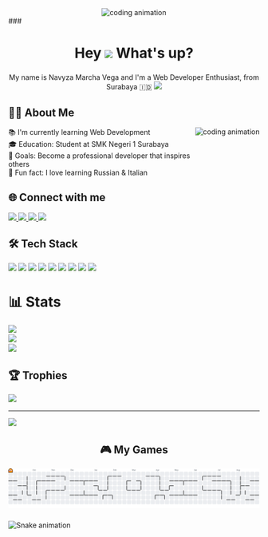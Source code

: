 <div align="center">
  <picture>
    <source media="(prefers-color-scheme: dark)" srcset="https://media.giphy.com/media/M9gbBd9nbDrOTu1Mqx/giphy.gif">
    <source media="(prefers-color-scheme: light)" srcset="https://media.giphy.com/media/L1R1tvI9svkIWwpVYr/giphy.gif">
    <img height="150" alt="coding animation" src="https://media.giphy.com/media/M9gbBd9nbDrOTu1Mqx/giphy.gif" />
  </picture>
</div>
###

<h1 align="center">Hey  <img src="https://emojis.slackmojis.com/emojis/images/1577305505/7373/hand_wave.gif?1577305505" width="50" /> What's up?</h1>

###

<p align="center">My name is Navyza Marcha Vega and I'm a Web Developer Enthusiast, from Surabaya 🇮🇩 <img src="https://flagcdn.com/w20/id.png" width="30"/> </p>

###

<h2 align="left">👩‍💻 About Me</h2>

<picture>
  <source media="(prefers-color-scheme: dark)" srcset="https://i.imgflip.com/65efzo.gif">
  <source media="(prefers-color-scheme: light)" srcset="https://private-user-images.githubusercontent.com/74038190/249570803-02293768-9242-47e1-bf8f-d084ba0a2d1d.gif">
  <img align="right" height="150" alt="coding animation" src="https://i.imgflip.com/65efzo.gif" />
</picture>
<p align="left">
📚 I'm currently learning Web Development <br>
🎓 Education: Student at SMK Negeri 1 Surabaya <br>
🎯 Goals: Become a professional developer that inspires others <br>
🎲 Fun fact: I love learning Russian & Italian  
</p>

###

<h2 align="left">🌐 Connect with me</h2>
<div align="left">
  <a href="https://instagram.com/dlovgs_" target="_blank">
    <img src="https://img.shields.io/static/v1?message=Instagram&logo=instagram&label=&color=E4405F&logoColor=white&labelColor=&style=for-the-badge" height="30" />
  </a>
  <a href="https://youtube.com/@nvyzamrchav" target="_blank">
    <img src="https://img.shields.io/static/v1?message=YouTube&logo=youtube&label=&color=FF0000&logoColor=white&labelColor=&style=for-the-badge" height="30" />
  </a>
  <a href="https://discord.gg/machatt44" target="_blank">
    <img src="https://img.shields.io/static/v1?message=Discord&logo=discord&label=&color=7289DA&logoColor=white&labelColor=&style=for-the-badge" height="30" />
  </a>
  <a href="mailto:machaat440@gmail.com" target="_blank">
    <img src="https://img.shields.io/static/v1?message=Gmail&logo=gmail&label=&color=D14836&logoColor=white&labelColor=&style=for-the-badge" height="30" />
  </a>
</div>

###

<h2 align="left">🛠 Tech Stack</h2>
<div align="left">
  <img src="https://cdn.jsdelivr.net/gh/devicons/devicon/icons/html5/html5-original.svg" height="40" />
  <img src="https://cdn.jsdelivr.net/gh/devicons/devicon/icons/css3/css3-original.svg" height="40" />
  <img src="https://cdn.jsdelivr.net/gh/devicons/devicon/icons/javascript/javascript-original.svg" height="40" />
  <img src="https://cdn.jsdelivr.net/gh/devicons/devicon/icons/python/python-original.svg" height="40" />
  <img src="https://cdn.jsdelivr.net/gh/devicons/devicon/icons/cplusplus/cplusplus-original.svg" height="40" />
  <img src="https://cdn.jsdelivr.net/gh/devicons/devicon/icons/php/php-original.svg" height="40" />
  <img src="https://cdn.jsdelivr.net/gh/devicons/devicon/icons/canva/canva-original.svg" height="40" />
  <img src="https://cdn.jsdelivr.net/gh/devicons/devicon/icons/git/git-original.svg" height="40" />
  <img src="https://cdn.jsdelivr.net/gh/devicons/devicon/icons/github/github-original.svg" height="40" />
</div>

###

##                                                                                                  
# 📊 Stats
![](https://github-readme-stats.vercel.app/api?username=Machattt&theme=dracula&hide_border=false&include_all_commits=true&count_private=false)<br/>
![](https://nirzak-streak-stats.vercel.app/?user=Machattt&theme=dracula&hide_border=false)<br/>
![](https://github-readme-stats.vercel.app/api/top-langs/?username=Machattt&theme=dracula&hide_border=false&include_all_commits=true&count_private=false&layout=compact)

## 🏆 Trophies
![](https://github-profile-trophy.vercel.app/?username=Machattt&theme=dracula&no-frame=false&no-bg=false&margin-w=4)

---
[![](https://visitcount.itsvg.in/api?id=Machattt&icon=7&color=10)](https://visitcount.itsvg.in)

##

<h2 align="center">🎮 My Games</h2>
<picture>
  <source media="(prefers-color-scheme: dark)" srcset="https://raw.githubusercontent.com/Machattt/Machattt/output/pacman-contribution-graph-dark.svg">
  <source media="(prefers-color-scheme: light)" srcset="https://raw.githubusercontent.com/Machattt/Machattt/output/pacman-contribution-graph.svg">
  <img alt="pacman contribution graph" src="https://raw.githubusercontent.com/Machattt/Machattt/output/pacman-contribution-graph.svg">
</picture>

###

<img src="https://raw.githubusercontent.com/Machattt/Machattt/output/snake.svg" alt="Snake animation" />

###